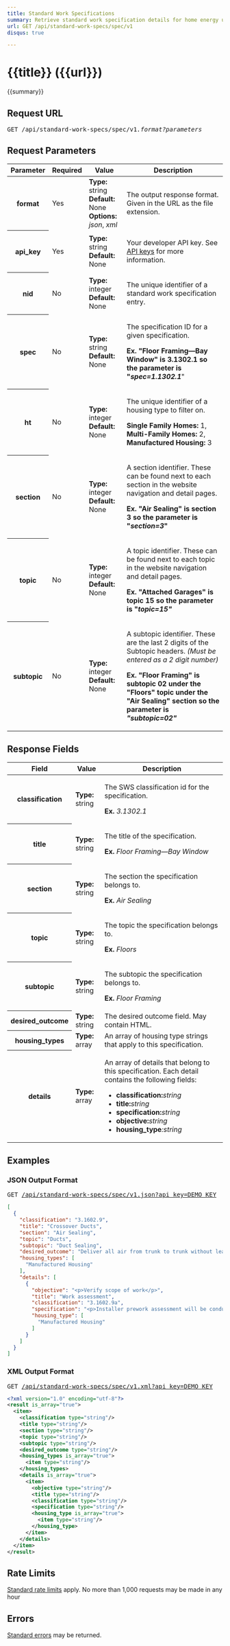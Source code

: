 ```yaml
---
title: Standard Work Specifications
summary: Retrieve standard work specification details for home energy upgrades.
url: GET /api/standard-work-specs/spec/v1
disqus: true

---
```


# {{title}} <span class="url">({{url}})</span>
{{summary}}

<ul id="toc"></ul>

## Request URL

<pre>GET /api/standard-work-specs/spec/v1<em>.format?parameters</em></pre>

## Request Parameters

<table border="0" cellpadding="0" cellspacing="0" class="doc-parameters">
  <thead>
    <tr>
      <th class="doc-parameters-name" scope="col">Parameter</th>
      <th class="doc-parameters-required" scope="col">Required</th>
      <th class="doc-parameters-value" scope="col">Value</th>
      <th class="doc-parameters-description" scope="col">Description</th>
    </tr>
  </thead>
  <tbody>
    <tr>
      <th class="doc-parameter-name" scope="row">format</th>
      <td class="doc-parameter-required">Yes</td>
      <td class="doc-parameter-value">
        <div class="doc-parameter-value-field">
          <strong>Type:</strong> string
        </div>
        <div class="doc-parameter-value-field">
          <strong>Default:</strong> None
        </div>
        <div class="doc-parameter-value-field">
          <strong>Options:</strong> <em>json</em>, <em>xml</em>
        </div>
      </td>
      <td class="doc-parameter-description">
        <p>The output response format. Given in the URL as the file extension.</p>
      </td>
    </tr>
    <tr>
      <th class="doc-parameter-name" scope="row">api_key</th>
      <td class="doc-parameter-required">Yes</td>
      <td class="doc-parameter-value">
        <div class="doc-parameter-value-field">
          <strong>Type:</strong> string
        </div>
        <div class="doc-parameter-value-field">
          <strong>Default:</strong> None
        </div>
      </td>
      <td class="doc-parameter-description">
        <p>Your developer API key. See <a href="/docs/api-key/">API keys</a> for more information.</p>
      </td>
    </tr>
    <tr>
      <th class="doc-parameter-name" scope="row">nid</th>
      <td class="doc-parameter-required">No</td>
      <td class="doc-parameter-value">
        <div class="doc-parameter-value-field">
          <strong>Type:</strong> integer
        </div>
        <div class="doc-parameter-value-field">
          <strong>Default:</strong> None
        </div>
      </td>
      <td class="doc-parameter-description">
        <p>The unique identifier of a standard work specification entry.</p>
      </td>
    </tr>
    <tr>
      <th class="doc-parameter-name" scope="row">spec</th>
      <td class="doc-parameter-required">No</td>
      <td class="doc-parameter-value">
        <div class="doc-parameter-value-field">
          <strong>Type:</strong> string
        </div>
        <div class="doc-parameter-value-field">
          <strong>Default:</strong> None
        </div>
      </td>
      <td class="doc-parameter-description">
        <p>The specification ID for a given specification.</p>
        <p><strong>Ex. "Floor Framing—Bay Window" is 3.1302.1 so the parameter is "<em>spec=1.1302.1</em></strong>"</p>
      </td>
    </tr>
    <tr>
      <th class="doc-parameter-name" scope="row">ht</th>
      <td class="doc-parameter-required">No</td>
      <td class="doc-parameter-value">
        <div class="doc-parameter-value-field">
          <strong>Type:</strong> integer
        </div>
        <div class="doc-parameter-value-field">
          <strong>Default:</strong> None
        </div>
      </td>
      <td class="doc-parameter-description">
        <p>The unique identifier of a housing type to filter on.</p>
        <p><strong>Single Family Homes:</strong> 1, <strong>Multi-Family Homes:</strong> 2, <strong>Manufactured Housing:</strong> 3</p>
      </td>
    </tr>
    <tr>
      <th class="doc-parameter-name" scope="row">section</th>
      <td class="doc-parameter-required">No</td>
      <td class="doc-parameter-value">
        <div class="doc-parameter-value-field">
          <strong>Type:</strong> integer
        </div>
        <div class="doc-parameter-value-field">
          <strong>Default:</strong> None
        </div>
      </td>
      <td class="doc-parameter-description">
        <p>A section identifier. These can be found next to each section in the website navigation and detail pages.</p>
        <p><strong>Ex. "Air Sealing" is section 3 so the parameter is "<em>section=3</em>"</strong></p>
      </td>
    </tr>
    <tr>
      <th class="doc-parameter-name" scope="row">topic</th>
      <td class="doc-parameter-required">No</td>
      <td class="doc-parameter-value">
        <div class="doc-parameter-value-field">
          <strong>Type:</strong> integer
        </div>
        <div class="doc-parameter-value-field">
          <strong>Default:</strong> None
        </div>
      </td>
      <td class="doc-parameter-description">
        <p>A topic identifier. These can be found next to each topic in the website navigation and detail pages.</p>
        <p><strong>Ex. "Attached Garages" is topic 15 so the parameter is "<em>topic=15"</em></strong></p>
      </td>
    </tr>
    <tr>
      <th class="doc-parameter-name" scope="row">subtopic</th>
      <td class="doc-parameter-required">No</td>
      <td class="doc-parameter-value">
        <div class="doc-parameter-value-field">
          <strong>Type:</strong> integer
        </div>
        <div class="doc-parameter-value-field">
          <strong>Default:</strong> None
        </div>
      </td>
      <td class="doc-parameter-description">
        <p>A subtopic identifier. These are the last 2 digits of the Subtopic headers. <em>(Must be entered as a 2 digit number)</em></p>
        <p><strong>Ex. "Floor Framing" is subtopic 02 under the "Floors" topic under the "Air Sealing" section so the parameter is <em>"subtopic=02"</em></strong></p>
      </td>
    </tr>
  </tbody>
</table>

## Response Fields

<table border="0" cellpadding="0" cellspacing="0" class="doc-parameters">
  <thead>
    <tr>
      <th class="doc-parameters-name" scope="col">Field</th>
      <th class="doc-parameters-value" scope="col">Value</th>
      <th class="doc-parameters-description" scope="col">Description</th>
    </tr>
  </thead>
  <tbody>
    <tr>
      <th class="doc-parameter-name" scope="row">classification</th>
      <td class="doc-parameter-value">
        <div class="doc-parameter-value-field">
          <strong>Type:</strong> string
        </div>
      </td>
      <td class="doc-parameter-description">
        <p>The SWS classification id for the specification.</p>
        <p><strong>Ex.</strong> <em>3.1302.1</em></p>
      </td>
    </tr>
    <tr>
      <th class="doc-parameter-name" scope="row">title</th>
      <td class="doc-parameter-value">
        <div class="doc-parameter-value-field">
          <strong>Type:</strong> string
        </div>
      </td>
      <td class="doc-parameter-description">
        <p>The title of the specification.</p>
        <p><strong>Ex.</strong> <em>Floor Framing—Bay Window</em></p>
      </td>
    </tr>
    <tr>
      <th class="doc-parameter-name" scope="row">section</th>
      <td class="doc-parameter-value">
        <div class="doc-parameter-value-field">
          <strong>Type:</strong> string
        </div>
      </td>
      <td class="doc-parameter-description">
        <p>The section the specification belongs to.</p>
        <p><strong>Ex.</strong> <em>Air Sealing</em></p>
      </td>
    </tr>
    <tr>
      <th class="doc-parameter-name" scope="row">topic</th>
      <td class="doc-parameter-value">
        <div class="doc-parameter-value-field">
          <strong>Type:</strong> string
        </div>
      </td>
      <td class="doc-parameter-description">
        <p>The topic the specification belongs to.</p>
        <p><strong>Ex.</strong> <em>Floors</em></p>
      </td>
    </tr>
    <tr>
      <th class="doc-parameter-name" scope="row">subtopic</th>
      <td class="doc-parameter-value">
        <div class="doc-parameter-value-field">
          <strong>Type:</strong> string
        </div>
      </td>
      <td class="doc-parameter-description">
        <p>The subtopic the specification belongs to.</p>
        <p><strong>Ex.</strong> <em>Floor Framing</em></p>
      </td>
    </tr>
    <tr>
      <th class="doc-parameter-name" scope="row">desired_outcome</th>
      <td class="doc-parameter-value">
        <div class="doc-parameter-value-field">
          <strong>Type:</strong> string
        </div>
      </td>
      <td class="doc-parameter-description">The desired outcome field. May contain HTML.</td>
    </tr>
    <tr>
      <th class="doc-parameter-name" scope="row">housing_types</th>
      <td class="doc-parameter-value">
        <div class="doc-parameter-value-field">
          <strong>Type:</strong> array
        </div>
      </td>
      <td class="doc-parameter-description">An array of housing type strings that apply to this specification.</td>
    </tr>
    <tr>
      <th class="doc-parameter-name" scope="row">details</th>
      <td class="doc-parameter-value">
        <div class="doc-parameter-value-field">
          <strong>Type:</strong> array
        </div>
      </td>
      <td class="doc-parameter-description">
        <p>An array of details that belong to this specification. Each detail contains the following fields:</p>
        <ul>
          <li><strong>classification:</strong><em>string</em></li>
          <li><strong>title:</strong><em>string</em></li>
          <li><strong>specification</strong><strong>:</strong><em>string</em></li>
          <li><strong>objective:</strong><em>string</em></li>
          <li><strong>housing_type</strong><em>:string</em></li>
        </ul>
      </td>
    </tr>
  </tbody>
</table>

## Examples

### JSON Output Format

<pre>GET <a href="http://developer.nrel.gov/api/standard-work-specs/spec/v1.json?api_key=DEMO_KEY">/api/standard-work-specs/spec/v1.json?api_key=DEMO_KEY</a></pre>

```json
[
  {
    "classification": "3.1602.9",
    "title": "Crossover Ducts",
    "section": "Air Sealing",
    "topic": "Ducts",
    "subtopic": "Duct Sealing",
    "desired_outcome": "Deliver all air from trunk to trunk without leakage or restriction",
    "housing_types": [
      "Manufactured Housing"
    ],
    "details": [
      {
        "objective": "<p>Verify scope of work</p>",
        "title": "Work assessment",
        "classification": "3.1602.9a",
        "specification": "<p>Installer prework assessment will be conducted to determine:</p><ul><li> Location</li><li> Types</li><li> Leakage points</li></ul>",
        "housing_type": [
          "Manufactured Housing"
        ]
      }
    ]
  }
]
```

### XML Output Format

<pre>GET <a href="http://developer.nrel.gov/api/standard-work-specs/spec/v1.xml?api_key=DEMO_KEY">/api/standard-work-specs/spec/v1.xml?api_key=DEMO_KEY</a></pre>

```xml
<?xml version="1.0" encoding="utf-8"?>
<result is_array="true">
  <item>
    <classification type="string"/>
    <title type="string"/>
    <section type="string"/>
    <topic type="string"/>
    <subtopic type="string"/>
    <desired_outcome type="string"/>
    <housing_types is_array="true">
      <item type="string"/>
    </housing_types>
    <details is_array="true">
      <item>
        <objective type="string"/>
        <title type="string"/>
        <classification type="string"/>
        <specification type="string"/>
        <housing_type is_array="true">
          <item type="string"/>
        </housing_type>
      </item>
    </details>
  </item>
</result>
```

## Rate Limits

[Standard rate limits](/docs/rate-limits) apply. No more than 1,000 requests may be made in any hour

## Errors

[Standard errors](/docs/errors) may be returned.
